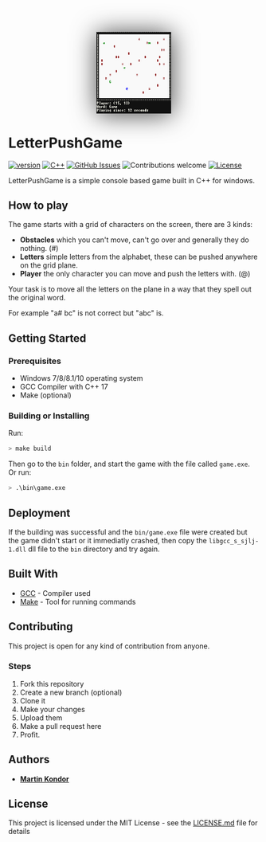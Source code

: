 <p align="center">
    <img src="docs/images/readme.png" width="150" style="box-shadow: 1px 2px 50px rgb(70, 70, 70);">
</p>

# LetterPushGame
[![version](https://img.shields.io/badge/version-v0.9-red.svg)](https://github.com/MartinKondor/LetterPushGame)
[![C++](https://img.shields.io/badge/C++-17-blue.svg)](https://github.com/MartinKondor/LetterPushGame)
[![GitHub Issues](https://img.shields.io/github/issues/MartinKondor/LetterPushGame.svg)](https://github.com/MartinKondor/LetterPushGame/issues)
![Contributions welcome](https://img.shields.io/badge/contributions-welcome-orange.svg)
[![License](https://img.shields.io/badge/license-MIT-blue.svg)](https://opensource.org/licenses/MIT)

LetterPushGame is a simple console based game built in C++ for windows.

## How to play

The game starts with a grid of characters on the screen, there are 3 kinds:

- **Obstacles** which you can't move, can't go over and generally they do nothing. (#)
- **Letters** simple letters from the alphabet, these can be pushed anywhere on the grid plane.
- **Player** the only character you can move and push the letters with. (@)

Your task is to move all the letters on the plane in a way that they spell out the original word.

For example "a# bc" is not correct but "abc" is.

## Getting Started

### Prerequisites

* Windows 7/8/8.1/10 operating system
* GCC Compiler with C++ 17
* Make (optional)

### Building or Installing

Run:
```bash
> make build
```

Then go to the `bin` folder, and start the game with the file called `game.exe`. Or run:

```bash
> .\bin\game.exe
```

## Deployment

If the building was successful and the `bin/game.exe` file were created but the game didn't start or it immediatly crashed, then copy the `libgcc_s_sjlj-1.dll` dll file to the `bin` directory and try again.

## Built With

* [GCC](https://gcc.gnu.org/) - Compiler used
* [Make](https://www.gnu.org/software/make/) - Tool for running commands

## Contributing

This project is open for any kind of contribution from anyone.

### Steps

1. Fork this repository
2. Create a new branch (optional)
3. Clone it
4. Make your changes
5. Upload them
6. Make a pull request here
7. Profit.

## Authors

* **[Martin Kondor](https://github.com/MartinKondor)**

## License

This project is licensed under the MIT License - see the [LICENSE.md](LICENSE.md) file for details
